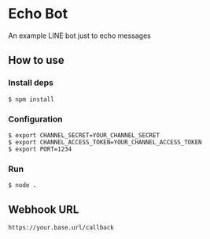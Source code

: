 # Echo Bot

An example LINE bot just to echo messages

## How to use

### Install deps

``` shell
$ npm install
```

### Configuration

``` shell
$ export CHANNEL_SECRET=YOUR_CHANNEL_SECRET
$ export CHANNEL_ACCESS_TOKEN=YOUR_CHANNEL_ACCESS_TOKEN
$ export PORT=1234
```

### Run

``` shell
$ node .
```

## Webhook URL

```
https://your.base.url/callback
```
